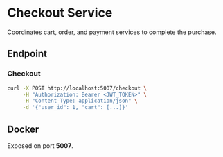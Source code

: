 # Checkout Service

Coordinates cart, order, and payment services to complete the purchase.

## Endpoint

### Checkout
```bash
curl -X POST http://localhost:5007/checkout \
     -H "Authorization: Bearer <JWT_TOKEN>" \
     -H "Content-Type: application/json" \
     -d '{"user_id": 1, "cart": [...]}'
```

## Docker
Exposed on port **5007**.
